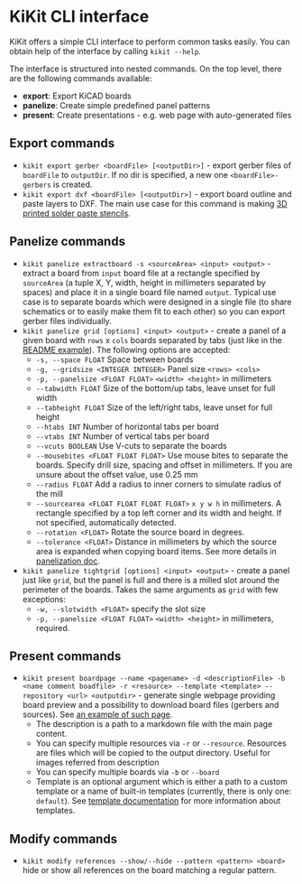 # KiKit CLI interface

KiKit offers a simple CLI interface to perform common tasks easily. You can
obtain help of the interface by calling `kikit --help`.

The interface is structured into nested commands. On the top level, there are
the following commands available:

- **export**: Export KiCAD boards
- **panelize**: Create simple predefined panel patterns
- **present**: Create presentations - e.g. web page with auto-generated files

## Export commands

- `kikit export gerber <boardFile> [<outputDir>]` - export gerber files of
  `boardFile` to `outputDir`. If no dir is specified, a new one
  `<boardFile>-gerbers` is created.
- `kikit export dxf <boardFile> [<outputDir>]` - export board outline and paste
  layers to DXF. The main use case for this command is making [3D printed solder
  paste
  stencils](https://blog.honzamrazek.cz/2020/01/printing-solder-paste-stencils-on-an-sla-printer/).

## Panelize commands

- `kikit panelize extractboard -s <sourceArea> <input> <output>` - extract a
  board from `input` board file at a rectangle specified by `sourceArea` (a tuple
  X, Y, width, height in millimeters separated by spaces) and place it in a
  single board file named `output`. Typical use case is to separate boards
  which were designed in a single file (to share schematics or to easily make
  them fit to each other) so you can export gerber files individually.
- `kikit panelize grid [options] <input> <output>` - create a panel of a given
  board with `rows` x `cols` boards separated by tabs (just like in the [README
  example](resources/promo.jpg)). The following options are accepted:
  - `-s, --space FLOAT` Space between boards
  - `-g, --gridsize <INTEGER INTEGER>` Panel size `<rows> <cols>`
  - `-p, --panelsize <FLOAT FLOAT>` `<width> <height>` in millimeters
  - `--tabwidth FLOAT` Size of the bottom/up tabs, leave unset for full width
  - `--tabheight FLOAT` Size of the left/right tabs, leave unset for full height
  - `--htabs INT` Number of horizontal tabs per board
  - `--vtabs INT` Number of vertical tabs per board
  - `--vcuts BOOLEAN` Use V-cuts to separate the boards
  - `--mousebites <FLOAT FLOAT FLOAT>` Use mouse bites to separate the boards.
    Specify drill size, spacing and offset in millimeters. If you are unsure
    about the offset value, use 0.25 mm
  - `--radius FLOAT` Add a radius to inner corners to simulate radius of the
    mill
  - `--sourcearea <FLOAT FLOAT FLOAT FLOAT>` `x y w h` in millimeters. A
    rectangle specified by a top left corner and its width and height. If not
    specified, automatically detected.
  - `--rotation <FLOAT>` Rotate the source board in degrees.
  - `--tolerance <FLOAT>` Distance in millimeters by which the source area is
    expanded when copying board items. See more details in [panelization
    doc](panelization.md).
- `kikit panelize tightgrid [options] <input> <output>` - create a panel just
  like `grid`, but the panel is full and there is a milled slot around the
  perimeter of the boards. Takes the same arguments as `grid` with few
  exceptions:
  - `-w, --slotwidth <FLOAT>` specify the slot size
  - `-p, --panelsize <FLOAT FLOAT>` `<width> <height>` in millimeters, required.


## Present commands

- `kikit present boardpage --name <pagename> -d <descriptionFile> -b <name
  comment boadfile> -r <resource> --template <template> --repository <url>
  <outputdir>` - generate single webpage providing board preview and a
  possibility to download board files (gerbers and sources). See [an example of
  such page](https://roboticsbrno.github.io/RB0002-BatteryPack).
    - The description is a path to a markdown file with the main page content.
    - You can specify multiple resources via `-r` or `--resource`. Resources are
      files which will be copied to the output directory. Useful for images
      referred from description
    - You can specify multiple boards via `-b` or `--board`
    - Template is an optional argument which is either a path to a custom template
      or a name of built-in templates (currently, there is only one: `default`).
      See [template documentation](present.md) for more information about
      templates.

## Modify commands

- `kikit modify references --show/--hide --pattern <pattern> <board>` hide or
  show all references on the board matching a regular pattern.